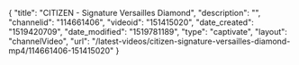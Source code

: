 {
    "title": "CITIZEN - Signature Versailles Diamond",
    "description": "",
    "channelid": "114661406",
    "videoid": "151415020",
    "date_created": "1519420709",
    "date_modified": "1519781189",
    "type": "captivate",
    "layout": "channelVideo",
    "url": "\/latest-videos\/citizen-signature-versailles-diamond-mp4\/114661406-151415020"
}